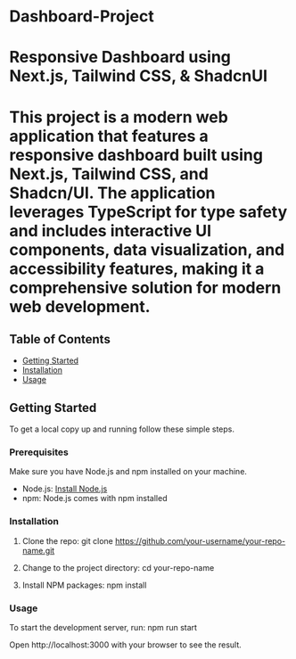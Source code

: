 # Dashboard-Project

# Responsive Dashboard using Next.js, Tailwind CSS, & ShadcnUI

# This project is a modern web application that features a responsive dashboard built using Next.js, Tailwind CSS, and Shadcn/UI. The application leverages TypeScript for type safety and includes interactive UI components, data visualization, and accessibility features, making it a comprehensive solution for modern web development.

## Table of Contents
- [Getting Started](#getting-started)
- [Installation](#installation)
- [Usage](#usage)

## Getting Started

To get a local copy up and running follow these simple steps.

### Prerequisites

Make sure you have Node.js and npm installed on your machine.

- Node.js: [Install Node.js](https://nodejs.org/)
- npm: Node.js comes with npm installed

### Installation

1. Clone the repo:
   git clone https://github.com/your-username/your-repo-name.git

2. Change to the project directory:
   cd your-repo-name
   
4. Install NPM packages:
   npm install

### Usage
To start the development server, run:
npm run start

Open http://localhost:3000 with your browser to see the result.
